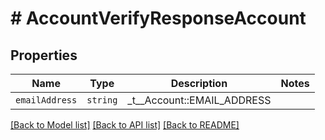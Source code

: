 # # AccountVerifyResponseAccount



## Properties

Name | Type | Description | Notes
------------ | ------------- | ------------- | -------------
| `emailAddress` | ```string``` |  _t__Account::EMAIL_ADDRESS  |  |

[[Back to Model list]](../../README.md#models) [[Back to API list]](../../README.md#endpoints) [[Back to README]](../../README.md)
